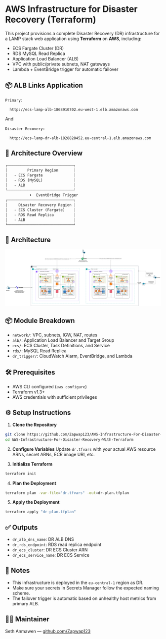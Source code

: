 # AWS Infrastructure for Disaster Recovery (Terraform)

This project provisions a complete Disaster Recovery (DR) infrastructure for a LAMP stack web application using **Terraform** on **AWS**, including:

- ECS Fargate Cluster (DR)
- RDS MySQL Read Replica
- Application Load Balancer (ALB)
- VPC with public/private subnets, NAT gateways
- Lambda + EventBridge trigger for automatic failover

## 📦 ALB Links Application

`Primary: `

```
  http://ecs-lamp-alb-1868910702.eu-west-1.elb.amazonaws.com
```

And

`Disaster Recovery: `

```
  http://ecs-lamp-dr-alb-1828828452.eu-central-1.elb.amazonaws.com
```

## 🚀 Architecture Overview

```
┌──────────────────────────────┐
│         Primary Region       │
│   - ECS Fargate              │
│   - RDS (MySQL)              │
│   - ALB                      │
└──────────────────────────────┘
           ⬇  EventBridge Trigger
┌──────────────────────────────┐
│     Disaster Recovery Region │
│   - ECS Cluster (Fargate)    │
│   - RDS Read Replica         │
│   - ALB                      │
└──────────────────────────────┘
```

## 🧱 Architecture

![Architecture Diagram](./Disaster-Recovery-Architecture-Diagram.drawio.png)

## 📦 Module Breakdown

- `network/`: VPC, subnets, IGW, NAT, routes
- `alb/`: Application Load Balancer and Target Group
- `ecs/`: ECS Cluster, Task Definitions, and Service
- `rds/`: MySQL Read Replica
- `dr_trigger/`: CloudWatch Alarm, EventBridge, and Lambda

## 🛠️ Prerequisites

- AWS CLI configured (`aws configure`)
- Terraform v1.3+
- AWS credentials with sufficient privileges

## ⚙️ Setup Instructions

1. **Clone the Repository**

```bash
git clone https://github.com/Zapwap123/AWS-Infrastructure-For-Disaster-Recovery-With-Terraform.git
cd AWS-Infrastructure-For-Disaster-Recovery-With-Terraform
```

2. **Configure Variables**
   Update `dr.tfvars` with your actual AWS resource ARNs, secret ARNs, ECR image URI, etc.

3. **Initialize Terraform**

```bash
terraform init
```

4. **Plan the Deployment**

```bash
terraform plan -var-file="dr.tfvars" -out=dr-plan.tfplan
```

5. **Apply the Deployment**

```bash
terraform apply "dr-plan.tfplan"
```

## ✅ Outputs

- `dr_alb_dns_name`: DR ALB DNS
- `dr_rds_endpoint`: RDS read replica endpoint
- `dr_ecs_cluster`: DR ECS Cluster ARN
- `dr_ecs_service_name`: DR ECS Service

## 📌 Notes

- This infrastructure is deployed in the `eu-central-1` region as DR.
- Make sure your secrets in Secrets Manager follow the expected naming scheme.
- The failover trigger is automatic based on unhealthy host metrics from primary ALB.

## 🙋‍♂️ Maintainer

Seth Anmawen — [github.com/Zapwap123](https://github.com/Zapwap123)
